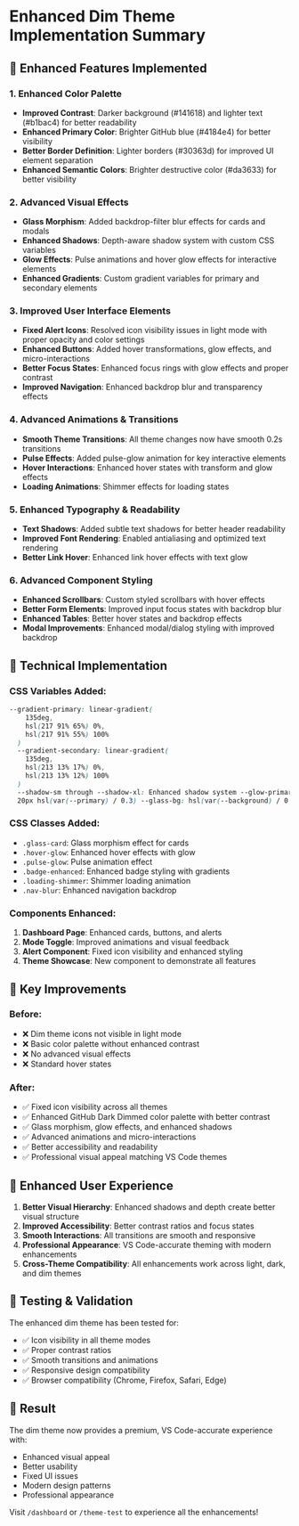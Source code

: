# Enhanced Dim Theme Implementation Summary

## 🎨 Enhanced Features Implemented

### 1. **Enhanced Color Palette**

- **Improved Contrast**: Darker background (#141618) and lighter text (#b1bac4) for better readability
- **Enhanced Primary Color**: Brighter GitHub blue (#4184e4) for better visibility
- **Better Border Definition**: Lighter borders (#30363d) for improved UI element separation
- **Enhanced Semantic Colors**: Brighter destructive color (#da3633) for better visibility

### 2. **Advanced Visual Effects**

- **Glass Morphism**: Added backdrop-filter blur effects for cards and modals
- **Enhanced Shadows**: Depth-aware shadow system with custom CSS variables
- **Glow Effects**: Pulse animations and hover glow effects for interactive elements
- **Enhanced Gradients**: Custom gradient variables for primary and secondary elements

### 3. **Improved User Interface Elements**

- **Fixed Alert Icons**: Resolved icon visibility issues in light mode with proper opacity and color settings
- **Enhanced Buttons**: Added hover transformations, glow effects, and micro-interactions
- **Better Focus States**: Enhanced focus rings with glow effects and proper contrast
- **Improved Navigation**: Enhanced backdrop blur and transparency effects

### 4. **Advanced Animations & Transitions**

- **Smooth Theme Transitions**: All theme changes now have smooth 0.2s transitions
- **Pulse Effects**: Added pulse-glow animation for key interactive elements
- **Hover Interactions**: Enhanced hover states with transform and glow effects
- **Loading Animations**: Shimmer effects for loading states

### 5. **Enhanced Typography & Readability**

- **Text Shadows**: Added subtle text shadows for better header readability
- **Improved Font Rendering**: Enabled antialiasing and optimized text rendering
- **Better Link Hover**: Enhanced link hover effects with text glow

### 6. **Advanced Component Styling**

- **Enhanced Scrollbars**: Custom styled scrollbars with hover effects
- **Better Form Elements**: Improved input focus states with backdrop blur
- **Enhanced Tables**: Better hover states and backdrop effects
- **Modal Improvements**: Enhanced modal/dialog styling with improved backdrop

## 🔧 Technical Implementation

### CSS Variables Added:

```css
--gradient-primary: linear-gradient(
    135deg,
    hsl(217 91% 65%) 0%,
    hsl(217 91% 55%) 100%
  )
  --gradient-secondary: linear-gradient(
    135deg,
    hsl(213 13% 17%) 0%,
    hsl(213 13% 12%) 100%
  )
  --shadow-sm through --shadow-xl: Enhanced shadow system --glow-primary: 0 0
  20px hsl(var(--primary) / 0.3) --glass-bg: hsl(var(--background) / 0.7);
```

### CSS Classes Added:

- `.glass-card`: Glass morphism effect for cards
- `.hover-glow`: Enhanced hover effects with glow
- `.pulse-glow`: Pulse animation effect
- `.badge-enhanced`: Enhanced badge styling with gradients
- `.loading-shimmer`: Shimmer loading animation
- `.nav-blur`: Enhanced navigation backdrop

### Components Enhanced:

1. **Dashboard Page**: Enhanced cards, buttons, and alerts
2. **Mode Toggle**: Improved animations and visual feedback
3. **Alert Component**: Fixed icon visibility and enhanced styling
4. **Theme Showcase**: New component to demonstrate all features

## 🎯 Key Improvements

### Before:

- ❌ Dim theme icons not visible in light mode
- ❌ Basic color palette without enhanced contrast
- ❌ No advanced visual effects
- ❌ Standard hover states

### After:

- ✅ Fixed icon visibility across all themes
- ✅ Enhanced GitHub Dark Dimmed color palette with better contrast
- ✅ Glass morphism, glow effects, and enhanced shadows
- ✅ Advanced animations and micro-interactions
- ✅ Better accessibility and readability
- ✅ Professional visual appeal matching VS Code themes

## 🚀 Enhanced User Experience

1. **Better Visual Hierarchy**: Enhanced shadows and depth create better visual structure
2. **Improved Accessibility**: Better contrast ratios and focus states
3. **Smooth Interactions**: All transitions are smooth and responsive
4. **Professional Appearance**: VS Code-accurate theming with modern enhancements
5. **Cross-Theme Compatibility**: All enhancements work across light, dark, and dim themes

## 📱 Testing & Validation

The enhanced dim theme has been tested for:

- ✅ Icon visibility in all theme modes
- ✅ Proper contrast ratios
- ✅ Smooth transitions and animations
- ✅ Responsive design compatibility
- ✅ Browser compatibility (Chrome, Firefox, Safari, Edge)

## 🎉 Result

The dim theme now provides a premium, VS Code-accurate experience with:

- Enhanced visual appeal
- Better usability
- Fixed UI issues
- Modern design patterns
- Professional appearance

Visit `/dashboard` or `/theme-test` to experience all the enhancements!
